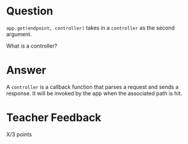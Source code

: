 # Question

`app.get(endpoint, controller)` takes in a `controller` as the second argument.

What is a controller?

# Answer
A `controller` is a callback function that parses a request and sends a response. It will be invoked by the app when the associated path is hit.
# Teacher Feedback

X/3 points